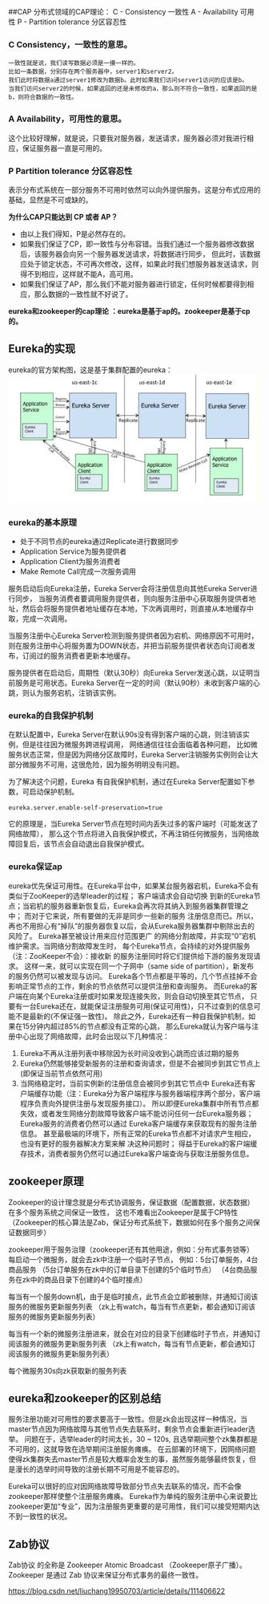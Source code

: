 
##CAP 分布式领域的CAP理论：
    C - Consistency 一致性
    A - Availability 可用性
    P - Partition tolerance 分区容忍性

### C Consistency，一致性的意思。
    一致性就是说，我们读写数据必须是一摸一样的。
    比如一条数据，分别存在两个服务器中，server1和server2。
    我们此时将数据a通过server1修改为数据b。此时如果我们访问server1访问的应该是b。
    当我们访问server2的时候，如果返回的还是未修改的a，那么则不符合一致性，如果返回的是b，则符合数据的一致性。

### A Availability，可用性的意思。
这个比较好理解，就是说，只要我对服务器，发送请求，服务器必须对我进行相应，保证服务器一直是可用的。

### P Partition tolerance 分区容忍性
表示分布式系统在一部分服务不可用时依然可以向外提供服务。这是分布式应用的基础，显然是不可或缺的。

**为什么CAP只能达到 CP 或者 AP？**

- 由以上我们得知，P是必然存在的。
- 如果我们保证了CP，即一致性与分布容错。当我们通过一个服务器修改数据后，该服务器会向另一个服务器发送请求，将数据进行同步，
  但此时，该数据应处于锁定状态，不可再次修改，这样，如果此时我们想服务器发送请求，则得不到相应，这样就不能A，高可用。
- 如果我们保证了AP，那么我们不能对服务器进行锁定，任何时候都要得到相应，那么数据的一致性就不好说了。

**eureka和zookeeper的cap理论 ：eureka是基于ap的。zookeeper是基于cp的。**

## Eureka的实现
eureka的官方架构图，这是基于集群配置的eureka：
![eureka.png](image/eureka.png)

### eureka的基本原理
- 处于不同节点的eureka通过Replicate进行数据同步
- Application Service为服务提供者
- Application Client为服务消费者
- Make Remote Call完成一次服务调用

服务启动后向Eureka注册，Eureka Server会将注册信息向其他Eureka Server进行同步，
当服务消费者要调用服务提供者，则向服务注册中心获取服务提供者地址，然后会将服务提供者地址缓存在本地，下次再调用时，则直接从本地缓存中取，完成一次调用。

当服务注册中心Eureka Server检测到服务提供者因为宕机、网络原因不可用时，则在服务注册中心将服务置为DOWN状态，并把当前服务提供者状态向订阅者发布，订阅过的服务消费者更新本地缓存。

服务提供者在启动后，周期性（默认30秒）向Eureka Server发送心跳，以证明当前服务是可用状态。Eureka Server在一定的时间（默认90秒）未收到客户端的心跳，则认为服务宕机，注销该实例。

### eureka的自我保护机制
在默认配置中，Eureka Server在默认90s没有得到客户端的心跳，则注销该实例，但是往往因为微服务跨进程调用， 网络通信往往会面临着各种问题，
比如微服务状态正常，但是因为网络分区故障时，Eureka Server注销服务实例则会让大部分微服务不可用，这很危险，因为服务明明没有问题。

为了解决这个问题，Eureka 有自我保护机制，通过在Eureka Server配置如下参数，可启动保护机制。
    
    eureka.server.enable-self-preservation=true
它的原理是，当Eureka Server节点在短时间内丢失过多的客户端时（可能发送了网络故障），
那么这个节点将进入自我保护模式，不再注销任何微服务，当网络故障回复后，该节点会自动退出自我保护模式。

### eureka保证ap
eureka优先保证可用性。在Eureka平台中，如果某台服务器宕机，Eureka不会有类似于ZooKeeper的选举leader的过程；
客户端请求会自动切换 到新的Eureka节点；当宕机的服务器重新恢复后，Eureka会再次将其纳入到服务器集群管理之中；
而对于它来说，所有要做的无非是同步一些新的服务 注册信息而已。所以，再也不用担心有“掉队”的服务器恢复以后，会从Eureka服务器集群中剔除出去的风险了。
Eureka甚至被设计用来应付范围更广 的网络分割故障，并实现“0”宕机维护需求。当网络分割故障发生时，
每个Eureka节点，会持续的对外提供服务（注：ZooKeeper不会）：接收新 的服务注册同时将它们提供给下游的服务发现请求。
这样一来，就可以实现在同一个子网中（same side of partition），新发布的服务仍然可以被发现与访问。
Eureka各个节点都是平等的，几个节点挂掉不会影响正常节点的工作，剩余的节点依然可以提供注册和查询服务。
而Eureka的客户端在向某个Eureka注册或时如果发现连接失败，则会自动切换至其它节点，
只要有一台Eureka还在，就能保证注册服务可用(保证可用性)，只不过查到的信息可能不是最新的(不保证强一致性)。
除此之外，Eureka还有一种自我保护机制，如果在15分钟内超过85%的节点都没有正常的心跳，
那么Eureka就认为客户端与注册中心出现了网络故障，此时会出现以下几种情况：

1. Eureka不再从注册列表中移除因为长时间没收到心跳而应该过期的服务
2. Eureka仍然能够接受新服务的注册和查询请求，但是不会被同步到其它节点上(即保证当前节点依然可用)
3. 当网络稳定时，当前实例新的注册信息会被同步到其它节点中
   Eureka还有客户端缓存功能（注：Eureka分为客户端程序与服务器端程序两个部分，客户端程序负责向外提供注册与发现服务接口）。
   所以即便Eureka集群中所有节点都失效，或者发生网络分割故障导致客户端不能访问任何一台Eureka服务器；
   Eureka服务的消费者仍然可以通过 Eureka客户端缓存来获取现有的服务注册信息。
   甚至最极端的环境下，所有正常的Eureka节点都不对请求产生相应，也没有更好的服务器解决方案来解 决这种问题时；
   得益于Eureka的客户端缓存技术，消费者服务仍然可以通过Eureka客户端查询与获取注册服务信息。
   
## zookeeper原理

Zookeeper的设计理念就是分布式协调服务，保证数据（配置数据，状态数据）在多个服务系统之间保证一致性，
这也不难看出Zookeeper是属于CP特性（Zookeeper的核心算法是Zab，保证分布式系统下，数据如何在多个服务之间保证数据同步）

zookeeper用于服务治理（zookeeper还有其他用途，例如：分布式事务锁等）
每启动一个微服务，就会去zk中注册一个临时子节点，
例如：5台订单服务，4台商品服务
（5台订单服务在zk中的订单目录下创建的5个临时节点）
（4台商品服务在zk中的商品目录下创建的4个临时接点）

每当有一个服务down机，由于是临时接点，此节点会立即被删除，并通知订阅该服务的微服务更新服务列表
（zk上有watch，每当有节点更新，都会通知订阅该服务的微服务更新服务列表）

每当有一个新的微服务注册进来，就会在对应的目录下创建临时子节点，并通知订阅该服务的微服务更新服务列表
（zk上有watch，每当有节点更新，都会通知订阅该服务的微服务更新服务列表）

每个微服务30s向zk获取新的服务列表

## eureka和zookeeper的区别总结

服务注册功能对可用性的要求要高于一致性。但是zk会出现这样一种情况，当master节点因为网络故障与其他节点失去联系时，剩余节点会重新进行leader选举。
问题在于，选举leader的时间太长，30 ~ 120s, 且选举期间整个zk集群都是不可用的，这就导致在选举期间注册服务瘫痪。
在云部署的环境下，因网络问题使得zk集群失去master节点是较大概率会发生的事，虽然服务能够最终恢复，但是漫长的选举时间导致的注册长期不可用是不能容忍的。

Eureka可以很好的应对因网络故障导致部分节点失去联系的情况，而不会像zookeeper那样使整个注册服务瘫痪。
Eureka作为单纯的服务注册中心来说要比zookeeper更加“专业”，因为注册服务更重要的是可用性，我们可以接受短期内达不到一致性的状况。


## Zab协议
Zab协议 的全称是 Zookeeper Atomic Broadcast （Zookeeper原子广播）。
Zookeeper 是通过 Zab 协议来保证分布式事务的最终一致性。 

https://blog.csdn.net/liuchang19950703/article/details/111406622